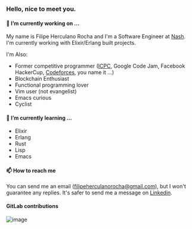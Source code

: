 ### Hello, nice to meet you.

#### 🔭 I’m currently working on ...

My name is Filipe Herculano Rocha and I'm a Software Engineer at [Nash](https://nash.io/). I'm currently working with Elixir/Erlang built projects.

I'm Also:
- Former competitive programmer ([ICPC](https://icpc.global/ICPCID/YNDRLPYLCZ3P), Google Code Jam, Facebook HackerCup, [Codeforces](https://codeforces.com/profile/Sazzon), you name it ...)
- Blockchain Enthusiast
- Functional programming lover
- Vim user (not evangelist)
- Emacs curious
- Cyclist

#### 🌱 I’m currently learning ...

- Elixir
- Erlang
- Rust
- Lisp
- Emacs

#### 📫 How to reach me

You can send me an email (filipeherculanorocha@gmail.com), but I won't guarantee any replies. It's safer to send me a message on [Linkedin](https://www.linkedin.com/in/filipe-herculano/). 

#### GitLab contributions

![image](https://lh3.googleusercontent.com/Bln9iYC1qaXdlNv00bgQUL0n6kHq_OMlt5qWRw4mZ7AsC-8oMs1DcQz7FYVUcjPOUDk4Tgzd7rARpjJ5zp-OjQC09x8JKoGUnI8VMbnnn4s_20QBfBj5wWH-K_1bJ4SMFIv23dUpbaeyik9tSK9Ejcdgk-rRGCj2WGm5QFeisfJKGhdFszXBH5eKJjeoU8z2QucYSNkMUz5LbthO3tUmsJpeKTp03QVAEke1053kyVReoocJ4kSb9UY9CWZwXIzU1o_CGOG-ER59_YonIH_PH9RmABxTpunGCatCj5GLMFp-45yYPtygtlXKNvQRTMXnIjOh0dW8X0zGqWdUS--VEqzYlwjsQq25Zr1ZL2JANWBoojhmG_BKnyNoQn405-e0urQdNHJwz53xtbIvsuOe9RGUuPhIJlIFtVAdFcTIQpVgMWGyPMoPQOSMgRshZz2x486TD6YK-pP9F1euU4Q6mDMZKTtyPHBQqE_gIzsNPt1kQP1sVrqU9pnirdLFv-dl9ZlltEUbqwZ5pJQbL8BoxlhSM8d6PCRon0o4g1E4-5lXD08l0MPw8VZOqq8orMXStDWyLhUd8VywqZFCGgnzrl9OP1X1_M_42LeeHFO93QC_9nEDXeapLIZ7mCrBG3rbVtaXEtnpa3c0Lp5oyy8rRUuMV3nNrGfgvck9jI3T7y1jqasgZW_GcbmKCiZ_CQizd3pyvg=w2560-h949-ft)

<!--
**filipeherculano/filipeherculano** is a ✨ _special_ ✨ repository because its `README.md` (this file) appears on your GitHub profile.

Here are some ideas to get you started:

- 🔭 I’m currently working on ...
- 🌱 I’m currently learning ...
- 👯 I’m looking to collaborate on ...
- 🤔 I’m looking for help with ...
- 💬 Ask me about ...
- 📫 How to reach me: ...
- 😄 Pronouns: ...
- ⚡ Fun fact: ...
-->
